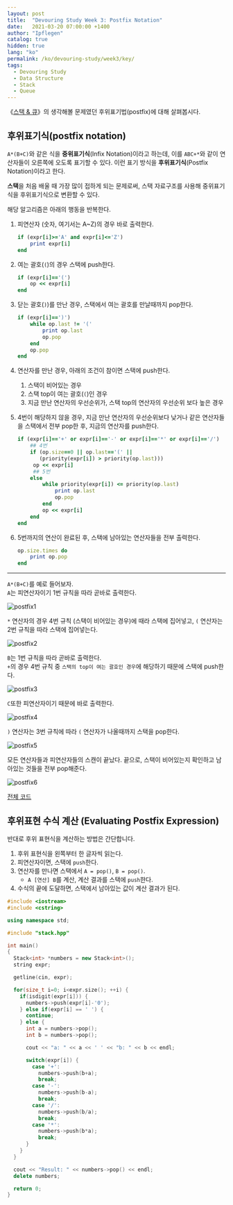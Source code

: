 ```yaml
---
layout: post
title:  "Devouring Study Week 3: Postfix Notation"
date:   2021-03-20 07:00:00 +1400
author: "Ipflegen"
catalog: true
hidden: true
lang: "ko"
permalink: /ko/devouring-study/week3/key/
tags:
  - Devouring Study
  - Data Structure 
  - Stack
  - Queue
---
```


《[스택 & 큐](/devouring-study/week3/)》의 생각해볼 문제였던 후위표기법(postfix)에 대해 살펴봅시다.

## 후위표기식(postfix notation)

`A*(B+C)`와 같은 식을 **중위표기식**(Infix Notation)이라고 하는데, 이를 `ABC+*`와 같이 연산자들이 오른쪽에 오도록 표기할 수 있다. 이런 표기 방식을 **후위표기식**(Postfix Notation)이라고 한다.

**스택**을 처음 배울 때 가장 많이 접하게 되는 문제로써, 스택 자료구조를 사용해 중위표기식을 후위표기식으로 변환할 수 있다.

해당 알고리즘은 아래의 행동을 반복한다.

1.  피연산자 (숫자, 여기서는 A~Z)의 경우 바로 출력한다.
    
    ```ruby
    if (expr[i]>='A' and expr[i]<='Z') 
        print expr[i]
    end
    ```
    
2.  여는 괄호(`(`)의 경우 스택에 push한다.
    
    ```ruby
    if (expr[i]=='(')
        op << expr[i]
    end
    ```
    
3.  닫는 괄호(`)`)를 만난 경우, 스택에서 여는 괄호를 만날때까지 pop한다.
    
    ```ruby
    if (expr[i]==')')
        while op.last != '('
            print op.last 
            op.pop
        end
        op.pop
    end
    ```
    
4.  연산자를 만난 경우, 아래의 조건이 참이면 스택에 push한다.
    
    1.  스택이 비어있는 경우
    2.  스택 top이 여는 괄호(`(`)인 경우
    3.  지금 만난 연산자의 우선순위가, 스택 top의 연산자의 우선순위 보다 높은 경우
5.  4번이 해당하지 않을 경우, 지금 만난 연산자의 우선순위보다 낮거나 같은 연산자들을 스택에서 전부 pop한 후, 지금의 연산자를 push한다.
    
    ```ruby
    if (expr[i]=='+' or expr[i]=='-' or expr[i]=='*' or expr[i]=='/')
        ## 4번
        if (op.size==0 || op.last=='(' || 
           (priority(expr[i]) > priority(op.last)))
         op << expr[i] 
         ## 5번
        else 
            while priority(expr[i]) <= priority(op.last)
                print op.last 
                op.pop 
            end
            op << expr[i]
        end
    end
    ```
    
6.  5번까지의 연산이 완료된 후, 스택에 남아있는 연산자들을 전부 출력한다.
    
    ```ruby
    op.size.times do
        print op.pop
    end
    ```
    
--- 

`A*(B+C)`를 예로 들어보자.  <br>
`A`는 피연산자이기 1번 규칙을 따라 곧바로 출력한다.

![postfix1](/img/in-post/devouring/week3/postfix1.jpg)

`*` 연산자의 경우 4번 규칙 (스택이 비어있는 경우)에 때라 스택에 집어넣고, `(` 연산자는 2번 규칙을 따라 스택에 집어넣는다.

![postfix2](/img/in-post/devouring/week3/postfix2.jpg)

`B`는 1번 규칙을 따라 곧바로 출력한다. <br>
`+`의 경우 4번 규칙 중 `스택의 top이 여는 괄호인 경우`에 해당하기 때문에 스택에 push한다.

![postfix3](/img/in-post/devouring/week3/postfix3.jpg)

`C`또한 피연산자이기 때문에 바로 출력한다.

![postfix4](/img/in-post/devouring/week3/postfix4.jpg)

`)` 연산자는 3번 규칙에 따라 `(` 연산자가 나올때까지 스택을 pop한다.

![postfix5](/img/in-post/devouring/week3/postfix5.jpg)

모든 연산자들과 피연산자들의 스캔이 끝났다. 끝으로, 스택이 비어있는지 확인하고 남아있는 것들을 전부 pop해준다.

![postfix6](/img/in-post/devouring/week3/postfix6.jpg)

[전체 코드](https://github.com/ipflegen17/ds-algo/blob/master/algorithm/stack/infix2postfix/infix2postfix.rb)

## 후위표현 수식 계산 (Evaluating Postfix Expression)

반대로 후위 표현식을 계산하는 방법은 간단합니다.

1. 후위 표현식을 왼쪽부터 한 글자씩 읽는다.
2. 피연산자이면, 스택에 `push`한다.
3. 연산자를 만나면 스택에서 `A = pop()`, `B = pop()`.
    - `A [연산] B`를 계산, 계산 결과를 스택에 `push`한다.
4. 수식의 끝에 도달하면, 스택에서 남아있는 값이 계산 결과가 된다.

```cpp
#include <iostream>
#include <cstring>

using namespace std;

#include "stack.hpp"

int main()
{
  Stack<int> *numbers = new Stack<int>();
  string expr;

  getline(cin, expr);

  for(size_t i=0; i<expr.size(); ++i) {
    if(isdigit(expr[i])) {
      numbers->push(expr[i]-'0');
    } else if(expr[i] == ' ') {
      continue;
    } else {
      int a = numbers->pop();
      int b = numbers->pop();

      cout << "a: " << a << ' ' << "b: " << b << endl;

      switch(expr[i]) {
        case '+':
          numbers->push(b+a);
          break;
        case '-':
          numbers->push(b-a);
          break;
        case '/':
          numbers->push(b/a);
          break;
        case '*':
          numbers->push(b*a);
          break;
      }
    }
  }

  cout << "Result: " << numbers->pop() << endl;
  delete numbers;

  return 0;
}
```